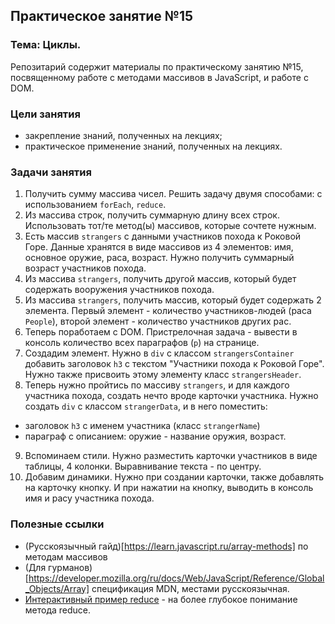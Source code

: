 ## Практическое занятие №15

### Тема: Циклы.

Репозитарий содержит материалы по практическому занятию №15, посвященному работе с методами массивов в JavaScript, и работе с DOM.

### Цели занятия
- закрепление знаний, полученных на лекциях;
- практическое применение знаний, полученных на лекциях.

### Задачи занятия
1. Получить сумму массива чисел. Решить задачу двумя способами: с использованием `forEach`, `reduce`.
2. Из массива строк, получить суммарную длину всех строк. Использовать тот/те метод(ы) массивов, которые сочтете нужным.
3. Есть массив `strangers` с данными участников похода к Роковой Горе. Данные хранятся в виде массивов из 4 элементов: имя, основное оружие, раса, возраст. Нужно получить суммарный возраст участников похода.
4. Из массива `strangers`, получить другой массив, который будет содержать вооружения участников похода.
5. Из массива `strangers`, получить массив, который будет содержать 2 элемента. Первый элемент - количество участников-людей (раса `People`), второй элемент - количество участников других рас.
6. Теперь поработаем с DOM. Пристрелочная задача - вывести в консоль количество всех параграфов (`p`) на странице.
7. Создадим элемент. Нужно в `div` с классом `strangersContainer` добавить заголовок `h3` с текстом "Участники похода к Роковой Горе". Нужно также присвоить этому элементу класс `strangersHeader`.
8. Теперь нужно пройтись по массиву `strangers`, и для каждого участника похода, создать нечто вроде карточки участника. Нужно создать `div` с классом `strangerData`, и в него поместить:
 - заголовок `h3` с именем участника (класс `strangerName`)
 - параграф с описанием: оружие - название оружия, возраст.
9. Вспоминаем стили. Нужно разместить карточки участников в виде таблицы, 4 колонки. Выравнивание текста - по центру.
10. Добавим динамики. Нужно при создании карточки, также добавлять на карточку кнопку. И при нажатии на кнопку, выводить в консоль имя и расу участника похода.


### Полезные ссылки
- (Русскоязычный гайд)[https://learn.javascript.ru/array-methods] по методам массивов
- (Для гурманов)[https://developer.mozilla.org/ru/docs/Web/JavaScript/Reference/Global_Objects/Array] спецификация MDN, местами русскоязычная.
- [Интерактивный пример reduce](https://doka.guide/js/array-reduce/) - на более глубокое понимание метода reduce.